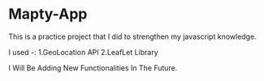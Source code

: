 # Mapty-App
This is a practice project that I did to strengthen my javascript knowledge.

I used -:
1.GeoLocation API 
2.LeafLet Library        


I Will Be Adding New Functionalities In The Future.
